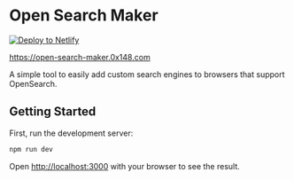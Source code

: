 # Open Search Maker

[![Deploy to Netlify](https://www.netlify.com/img/deploy/button.svg)](https://app.netlify.com/start/deploy?repository=https://github.com/progamesigner/open-search-maker)

https://open-search-maker.0x148.com

A simple tool to easily add custom search engines to browsers that support OpenSearch.

## Getting Started

First, run the development server:

```bash
npm run dev
```

Open [http://localhost:3000](http://localhost:3000) with your browser to see the result.
